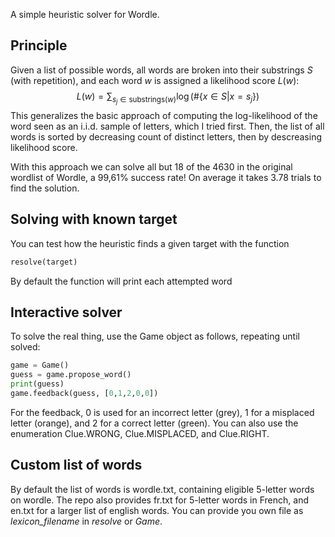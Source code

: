 A simple heuristic solver for Wordle.

## Principle
Given a list of possible words, all words are broken into their substrings $S$ (with repetition), and each word $w$ is assigned a likelihood score $L(w)$:
$$ L(w) = \sum_{s_j\in \textrm{substrings}(w)}{\log(\#\{x\in S \vert x=s_j\})}$$
This generalizes the basic approach of computing the log-likelihood of the word seen as an i.i.d. sample of letters, which I tried first.
Then, the list of all words is sorted by decreasing count of distinct letters, then by descreasing likelihood score.

With this approach we can solve all but 18 of the 4630 in the original wordlist of Wordle, a 99,61% success rate! On average it takes 3.78 trials to find the solution.

## Solving with known target
You can test how the heuristic finds a given target with the function
```python
resolve(target)
```
By default the function will print each attempted word

## Interactive solver
To solve the real thing, use the Game object as follows, repeating until solved:
```python
game = Game()
guess = game.propose_word()
print(guess)
game.feedback(guess, [0,1,2,0,0])
```
For the feedback, 0 is used for an incorrect letter (grey), 1 for a misplaced letter (orange), and 2 for a correct letter (green). You can also use the enumeration Clue.WRONG, Clue.MISPLACED, and Clue.RIGHT.

## Custom list of words
By default the list of words is wordle.txt, containing eligible 5-letter words on wordle. The repo also provides fr.txt for 5-letter words in French, and en.txt for a larger list of english words. You can provide you own file as *lexicon_filename* in *resolve* or *Game*.
